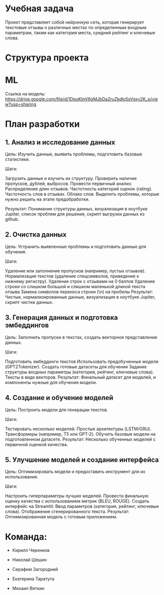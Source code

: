 # Учебная задача 

Проект представляет собой нейронную сеть, которая генерирует текстовые отзывы о различных местах по определенным входным параметрам, таким как категория места, средний рейтинг и ключевые слова.

# Структура проекта

# ML

Ссылка на модель:  https://drive.google.com/file/d/1DpuKtnV6gMJbDa2ruZkdlo5sVgsy2K_p/view?usp=sharing

# План разработки

## 1. Анализ и исследование данных

Цель: Изучить данные, выявить проблемы, подготовить базовые статистики.

Шаги:

Загрузить данные и изучить их структуру.
Проверить наличие пропусков, дублей, выбросов.
Провести первичный анализ:
Распределение длин отзывов.
Частотность категорий оценок (rating).
Частотность слов в отзывах.
Облако слов.
Выделить проблемы, которые нужно решить на этапе предобработки.

Результат: Понимание структуры данных, визуализация в ноутбуке Jupiter, список проблем для решения, скрипт выгрузки данных из github.

## 2. Очистка данных

Цель: Устранить выявленные проблемы и подготовить данные для обучения.

Шаги:

Удаление или заполнение пропусков (например, пустых отзывов).
Нормализация текстов (удаление спецсимволов, приведение к нижнему регистру).
Удаление строк с отзывами на 0 баллов
Удаление строки со слишком большой и слишком маленькой длиной текста отзыва
Замена символов переноса строки (\n) на пробелы
Результат: Чистые, нормализированные данные, визуализация в ноутбуке Jupiter, скрипт чистки данных.

## 3. Генерация данных и подготовка эмбеддингов

Цель: Заполнить пропуски в текстах, создать векторное представление данных.

Шаги:

Подготовить эмбеддинги текстов
Использовать предобученные модели (GPT2Tokenizer).
Создать готовые датасеты для обучения
Задание структуры входных параметры (категория, рейтинг, ключевые слова).
Тексты в виде векторов.
Результат: Финальный датасет для моделей, и компоненты нужные для обучения модели.

## 4. Создание и обучение моделей

Цель: Построить модели для генерации текстов.

Шаги:

Тестировать несколько моделей:
Простые архитектуры (LSTM/GRU).
Трансформеры (например, T5 или GPT-2).
Обучить базовые модели на подготовленном датасете.
Результат: Несколько обученных моделей с первичной оценкой качества.

## 5. Улучшение моделей и создание интерфейса

Цель: Оптимизировать модели и предоставить инструмент для их использования.

Шаги:

Настроить гиперпараметры лучших моделей.
Провести финальную оценку качества с использованием метрик (BLEU, ROUGE).
Создать интерфейс на Streamlit:
Ввод параметров (категория, рейтинг, ключевые слова).
Отображение сгенерированного текста.
Результат: Оптимизированная модель с готовым приложением.

# **Команда:**

- Кирилл Черенков 

- Николай Шешин

- Серафим Загородний

- Екатерина Таратута

- Михаил Вяткин

